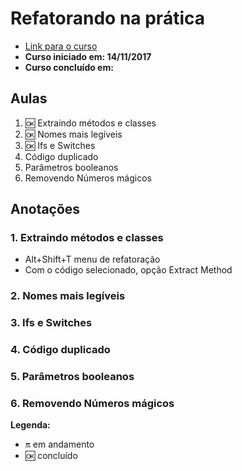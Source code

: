 # Refatorando na prática

- [Link para o curso](https://cursos.alura.com.br/course/refatorando-na-pratica-com-java)
- **Curso iniciado em: 14/11/2017**
- **Curso concluído em:**

## Aulas

1. :ok: Extraindo métodos e classes
2. :ok: Nomes mais legíveis
3. :ok: Ifs e Switches
4. Código duplicado
5. Parâmetros booleanos
6. Removendo Números mágicos

## Anotações

### 1. Extraindo métodos e classes
- Alt+Shift+T menu de refatoração
- Com o código selecionado, opção Extract Method

### 2. Nomes mais legíveis

### 3. Ifs e Switches

### 4. Código duplicado

### 5. Parâmetros booleanos

### 6. Removendo Números mágicos

**Legenda:**

- :on: em andamento
- :ok: concluído
